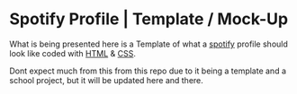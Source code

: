 # Spotify Profile | Template / Mock-Up

What is being presented here is a Template of what a [spotify](https://spotify.github.io/) profile should look like coded with [HTML](https://github.com/search?q=html) & [CSS](https://github.com/search?q=css).

Dont expect much from this from this repo due to it being a template and a school project, but it will be updated here and there.
